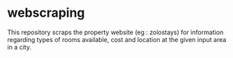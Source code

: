 # webscraping
This repository scraps the property website (eg : zolostays) for information regarding types of rooms available, cost and location at the given input area in a city. 
